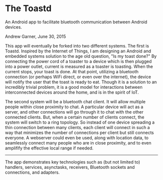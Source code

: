 # The Toastd
An Android app to facilitate bluetooth communication between Android devices.

Andrew Garner, June 30, 2015


This app will eventually be forked into two different systems.
The first is Toastd. Inspired by the Internet of Things, I am designing an Android and embedded systems solution to the age old question, "Is my toast done?" By connecting the power cord of a toaster to a device which is then plugged into a power outlet, current is measured as a toaster is toasting. When the current stops, your toast is done. At that point, utilizing a bluetooth connection (or perhaps WiFi direct, or even over the internet), the device will notify the user that the toast is ready to eat. Though it is a solution to an incredibly trivial problem, it is a good model for interactions between interconnected devices around the home, and is in the spirit of IoT.

The second system will be a bluetooth chat client. It will allow multiple people within close proximity to chat. A particular device will act as a server, and other connections will go through it to chat with the other connected clients. But, when a certain number of clients connect, the system will switch to a ring topology. So instead of one device spreading a thin connection between many clients, each client will connect in such a way that minimizes the number of connections per client but still connects everyone. A webserver could even be used, along with location data, to seamlessly connect many people who are in close proximity, and to even amplifify the effective local range if needed.

---------------------------------------------------------

The app demonstrates key technologies such as (but not limited to) handlers, services, asynctasks, receivers, Bluetooth sockets and connections, and adapters.
